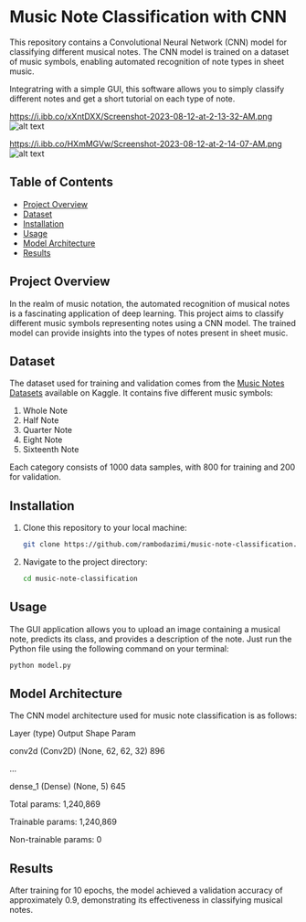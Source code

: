 # Music Note Classification with CNN

This repository contains a Convolutional Neural Network (CNN) model for classifying different musical notes. The CNN model is trained on a dataset of music symbols, enabling automated recognition of note types in sheet music.

Integratring with a simple GUI, this software allows you to simply classify different notes and get a short tutorial on each type of note.

https://i.ibb.co/xXntDXX/Screenshot-2023-08-12-at-2-13-32-AM.png
![alt text](https://i.ibb.co/xXntDXX/Screenshot-2023-08-12-at-2-13-32-AM.png)

https://i.ibb.co/HXmMGVw/Screenshot-2023-08-12-at-2-14-07-AM.png
![alt text](https://i.ibb.co/HXmMGVw/Screenshot-2023-08-12-at-2-14-07-AM.png)

## Table of Contents

- [Project Overview](#project-overview)
- [Dataset](#dataset)
- [Installation](#installation)
- [Usage](#usage)
- [Model Architecture](#model-architecture)
- [Results](#results)

## Project Overview

In the realm of music notation, the automated recognition of musical notes is a fascinating application of deep learning. This project aims to classify different music symbols representing notes using a CNN model. The trained model can provide insights into the types of notes present in sheet music.

## Dataset

The dataset used for training and validation comes from the [Music Notes Datasets](https://www.kaggle.com/datasets/kishanj/music-notes-datasets?resource=download) available on Kaggle. It contains five different music symbols:

1. Whole Note
2. Half Note
3. Quarter Note
4. Eight Note
5. Sixteenth Note

Each category consists of 1000 data samples, with 800 for training and 200 for validation.

## Installation

1. Clone this repository to your local machine:

   ```bash
   git clone https://github.com/rambodazimi/music-note-classification.git

2. Navigate to the project directory:
   ```bash
   cd music-note-classification
   
## Usage

The GUI application allows you to upload an image containing a musical note, predicts its class, and provides a description of the note.
Just run the Python file using the following command on your terminal:
   ```bash
   python model.py
   ```

## Model Architecture

The CNN model architecture used for music note classification is as follows:

Layer (type)               Output Shape         Param

conv2d (Conv2D)            (None, 62, 62, 32)   896

...

dense_1 (Dense)            (None, 5)            645

Total params: 1,240,869

Trainable params: 1,240,869

Non-trainable params: 0

## Results

After training for 10 epochs, the model achieved a validation accuracy of approximately 0.9, demonstrating its effectiveness in classifying musical notes.



